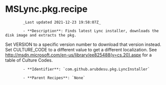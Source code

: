 # MSLync.pkg.recipe

            _Last updated 2021-12-23 19:58:07Z_

            - **Description**: Finds latest Lync installer, downloads the disk image and extracts the pkg.
Set VERSION to a specific version number to download that version instead.
Set CULTURE_CODE to a different value to get a different localization. See
http://msdn.microsoft.com/en-us/library/ee825488(v=cs.20).aspx for a table of Culture Codes.

            - **Identifier**: `com.github.arubdesu.pkg.LyncInstaller`

            - **Parent Recipes**: `None`